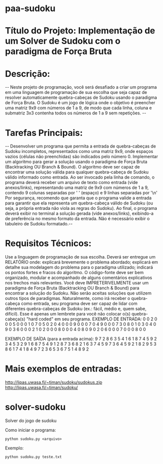 # paa-sudoku
# Título do Projeto: Implementação de um Solver de Sudoku com o paradigma de Força Bruta

# Descrição:

-- Neste projeto de programação, você será desafiado a criar um programa em uma linguagem de programação de sua escolha que seja capaz de resolver automaticamente quebra-cabeças de Sudoku usando o paradigma de Força Bruta. O Sudoku é um jogo de lógica onde o objetivo é preencher uma matriz 9x9 com números de 1 a 9, de modo que cada linha, coluna e submatriz 3x3 contenha todos os números de 1 a 9 sem repetições. -- 

# Tarefas Principais:
-- Desenvolver um programa que permita a entrada de quebra-cabeças de Sudoku incompletos, representados como uma matriz 9x9, onde espaços vazios (células não preenchidas) são indicados pelo número 0.
Implementar um algoritmo para gerar a solução usando o paradigma de Força Bruta (Backtracking OU Branch & Bound). O algoritmo deve ser capaz de encontrar uma solução válida para qualquer quebra-cabeça de Sudoku válido informado como entrada.
Ao ser invocado pela linha de comando, o programa deverá receber um arquivo de texto como entrada (vide anexos/links), representando uma matriz de 9x9 com números de 1 a 9, contendo 9 colunas separadas por ' ' (espaço) e 9 linhas separadas por '\n'
Por segurança, recomendo que garanta que o programa valide a entrada para garantir que ela representa um quebra-cabeça válido de Sudoku (ou seja, a própria entrada não viola as regras do Sudoku).
Ao final, o programa deverá exibir no terminal a solução gerada (vide anexos/links), exibindo-a de preferência no mesmo formato da entrada. Não é necessário exibir o tabuleiro de Sudoku formatado.--
# Requisitos Técnicos:
Use a linguagem de programação de sua escolha.
Deverá ser entregue um RELATÓRIO onde: explicará brevemente o problema abordado; explicará em detalhe sua modelagem do problema para o paradigma utilizado; indicará os pontos fortes e fracos do algoritmo.
O código-fonte deve ser bem organizado, modular e acompanhado de alguns comentários explicativos nos trechos mais relevantes.
Você deve IMPRETERIVELMENTE usar um paradigma de Força Bruta (Backtracking OU Branch & Bound) para encontrar a solução do Sudoku. Não serão aceitas soluções que utilizem outros tipos de paradigmas.
Naturalmente, como irá receber o quebra-cabeça como entrada, seu programa deve ser capaz de lidar com diferentes quebra-cabeças de Sudoku (ex.: fácil, médio e, quem sabe, difícil). Esse é apenas um lembrete para você não colocar o(s) quebra-cabeça(s) "hard coded" em seu programa.
EXEMPLO DE ENTRADA:
0 0 2 0 0 0 5 0 0
0 1 0 7 0 5 0 2 0
4 0 0 0 9 0 0 0 7
0 4 9 0 0 0 7 3 0
8 0 1 0 3 0 4 0 9
0 3 6 0 0 0 2 1 0
2 0 0 0 8 0 0 0 4
0 8 0 9 0 2 0 6 0
0 0 7 0 0 0 8 0 0

EXEMPLO DE SAÍDA (para a entrada acima):
9 7 2 8 6 3 5 4 1
6 1 8 7 4 5 9 2 3
4 5 3 2 9 1 6 8 7
5 4 9 1 2 8 7 3 6
8 2 1 6 3 7 4 5 9
7 3 6 4 5 9 2 1 8
2 9 5 3 8 6 1 7 4
1 8 4 9 7 2 3 6 5
3 6 7 5 1 4 8 9 2

# Mais exemplos de entradas: 
http://lipas.uwasa.fi/~timan/sudoku/sudokus.zip
http://lipas.uwasa.fi/~timan/sudoku/

# solver-sudoku
Solver do jogo de sudoku

Como iniciar o programa:

    python sudoku.py <arquivo>
Exemplo: 
    
    python sudoku.py teste.txt
